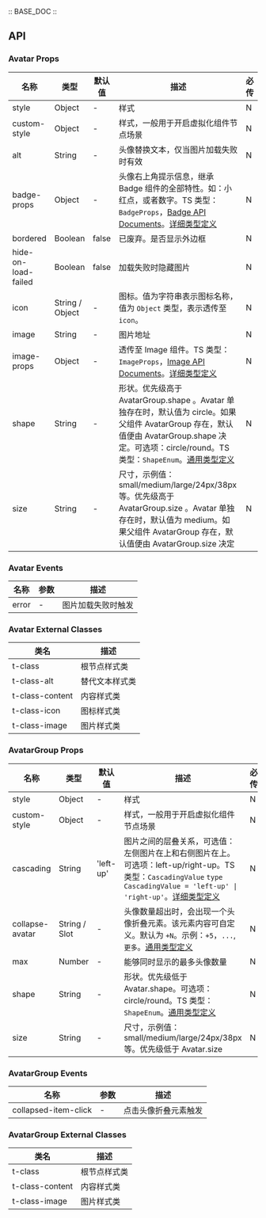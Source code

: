 :: BASE_DOC ::

## API

### Avatar Props

名称 | 类型 | 默认值 | 描述 | 必传
-- | -- | -- | -- | --
style | Object | - | 样式 | N
custom-style | Object | - | 样式，一般用于开启虚拟化组件节点场景 | N
alt | String | - | 头像替换文本，仅当图片加载失败时有效 | N
badge-props | Object | - | 头像右上角提示信息，继承 Badge 组件的全部特性。如：小红点，或者数字。TS 类型：`BadgeProps`，[Badge API Documents](./badge?tab=api)。[详细类型定义](https://github.com/Tencent/tdesign-miniprogram/tree/develop/src/avatar/type.ts) | N
bordered | Boolean | false | 已废弃。是否显示外边框 | N
hide-on-load-failed | Boolean | false | 加载失败时隐藏图片 | N
icon | String / Object | - | 图标。值为字符串表示图标名称，值为 `Object` 类型，表示透传至 `icon`。 | N
image | String | - | 图片地址 | N
image-props | Object | - | 透传至 Image 组件。TS 类型：`ImageProps`，[Image API Documents](./image?tab=api)。[详细类型定义](https://github.com/Tencent/tdesign-miniprogram/tree/develop/src/avatar/type.ts) | N
shape | String | - | 形状。优先级高于 AvatarGroup.shape 。Avatar 单独存在时，默认值为 circle。如果父组件 AvatarGroup 存在，默认值便由 AvatarGroup.shape 决定。可选项：circle/round。TS 类型：`ShapeEnum`。[通用类型定义](https://github.com/Tencent/tdesign-miniprogram/blob/develop/src/common/common.ts) | N
size | String | - | 尺寸，示例值：small/medium/large/24px/38px 等。优先级高于 AvatarGroup.size 。Avatar 单独存在时，默认值为 medium。如果父组件 AvatarGroup 存在，默认值便由 AvatarGroup.size 决定 | N

### Avatar Events

名称 | 参数 | 描述
-- | -- | --
error | - | 图片加载失败时触发

### Avatar External Classes

类名 | 描述
-- | --
t-class | 根节点样式类
t-class-alt | 替代文本样式类
t-class-content | 内容样式类
t-class-icon | 图标样式类
t-class-image | 图片样式类


### AvatarGroup Props

名称 | 类型 | 默认值 | 描述 | 必传
-- | -- | -- | -- | --
style | Object | - | 样式 | N
custom-style | Object | - | 样式，一般用于开启虚拟化组件节点场景 | N
cascading | String | 'left-up' | 图片之间的层叠关系，可选值：左侧图片在上和右侧图片在上。可选项：left-up/right-up。TS 类型：`CascadingValue` `type CascadingValue = 'left-up' \| 'right-up'`。[详细类型定义](https://github.com/Tencent/tdesign-miniprogram/tree/develop/src/avatar-group/type.ts) | N
collapse-avatar | String / Slot | - | 头像数量超出时，会出现一个头像折叠元素。该元素内容可自定义。默认为 `+N`。示例：`+5`，`...`, `更多`。[通用类型定义](https://github.com/Tencent/tdesign-miniprogram/blob/develop/src/common/common.ts) | N
max | Number | - | 能够同时显示的最多头像数量 | N
shape | String | - | 形状。优先级低于 Avatar.shape。可选项：circle/round。TS 类型：`ShapeEnum`。[通用类型定义](https://github.com/Tencent/tdesign-miniprogram/blob/develop/src/common/common.ts) | N
size | String | - | 尺寸，示例值：small/medium/large/24px/38px 等。优先级低于 Avatar.size | N

### AvatarGroup Events

名称 | 参数 | 描述
-- | -- | --
collapsed-item-click | - | 点击头像折叠元素触发

### AvatarGroup External Classes

类名 | 描述
-- | --
t-class | 根节点样式类
t-class-content | 内容样式类
t-class-image | 图片样式类
